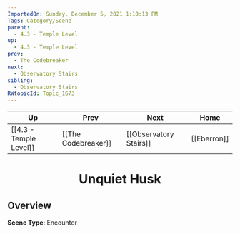 ```yaml
---
ImportedOn: Sunday, December 5, 2021 1:10:13 PM
Tags: Category/Scene
parent:
  - 4.3 - Temple Level
up:
  - 4.3 - Temple Level
prev:
  - The Codebreaker
next:
  - Observatory Stairs
sibling:
  - Observatory Stairs
RWtopicId: Topic_1673
---
```


| Up | Prev | Next | Home |
|----|------|------|------|
| [[4.3 - Temple Level]] | [[The Codebreaker]] | [[Observatory Stairs]] | [[Eberron]] |

# <center>Unquiet Husk</center>

## Overview

**Scene Type**: Encounter
